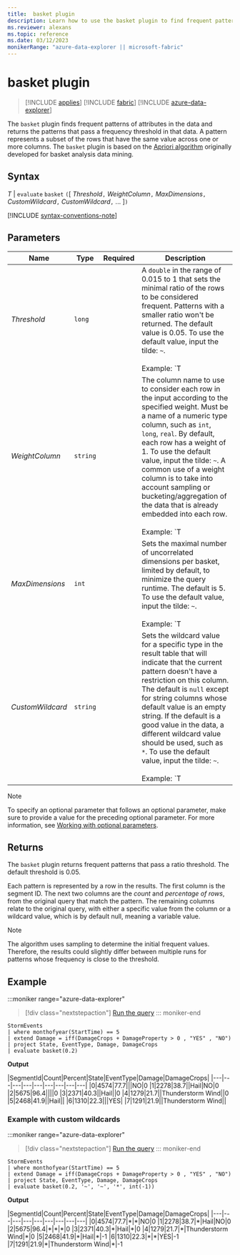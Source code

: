 ```yaml
---
title:  basket plugin
description: Learn how to use the basket plugin to find frequent patterns in data that exceed a frequency threshold. 
ms.reviewer: alexans
ms.topic: reference
ms.date: 03/12/2023
monikerRange: "azure-data-explorer || microsoft-fabric"
---
```

# basket plugin

> [!INCLUDE [applies](../includes/applies-to-version/applies.md)] [!INCLUDE [fabric](../includes/applies-to-version/fabric.md)] [!INCLUDE [azure-data-explorer](../includes/applies-to-version/azure-data-explorer.md)]

The `basket` plugin finds frequent patterns of attributes in the data and returns the patterns that pass a frequency threshold in that data. A pattern represents a subset of the rows that have the same value across one or more columns. The `basket` plugin is based on the [Apriori algorithm](https://en.wikipedia.org/wiki/Association_rule_learning#Apriori_algorithm) originally developed for basket analysis data mining.

## Syntax

*T* | `evaluate` `basket` `(`[ *Threshold*`,` *WeightColumn*`,` *MaxDimensions*`,` *CustomWildcard*`,` *CustomWildcard*`,` ... ]`)`

[!INCLUDE [syntax-conventions-note](../includes/syntax-conventions-note.md)]

## Parameters

|Name|Type|Required|Description|
|--|--|--|--|
|*Threshold*| `long` || A `double` in the range of 0.015 to 1 that sets the minimal ratio of the rows to be considered frequent. Patterns with a smaller ratio won't be returned. The default value is 0.05. To use the default value, input the tilde: `~`.<br/><br/>Example: `T | evaluate basket(0.02)`|
|*WeightColumn*| `string` ||The column name to use to consider each row in the input according to the specified weight. Must be a name of a numeric type column, such as `int`, `long`, `real`. By default, each row has a weight of 1. To use the default value, input the tilde: `~`. A common use of a weight column is to take into account sampling or bucketing/aggregation of the data that is already embedded into each row.<br/><br/>Example: `T | evaluate basket('~', sample_Count)`|
|*MaxDimensions*| `int` || Sets the maximal number of uncorrelated dimensions per basket, limited by default, to minimize the query runtime. The default is 5. To use the default value, input the tilde: `~`.<br/><br/>Example: `T | evaluate basket('~', '~', 3)`|
|*CustomWildcard*| `string` ||Sets the wildcard value for a specific type in the result table that will indicate that the current pattern doesn't have a restriction on this column. The default is `null` except for string columns whose default value is an empty string. If the default is a good value in the data, a different wildcard value should be used, such as `*`. To use the default value, input the tilde: `~`.<br/><br/>Example: `T | evaluate basket('~', '~', '~', '*', int(-1), double(-1), long(0), datetime(1900-1-1))`|

> [!NOTE]
> To specify an optional parameter that follows an optional parameter, make sure to provide a value for the preceding optional parameter. For more information, see [Working with optional parameters](syntax-conventions.md#working-with-optional-parameters).

## Returns

The `basket` plugin returns frequent patterns that pass a ratio threshold. The default threshold is 0.05.

Each pattern is represented by a row in the results. The first column is the segment ID. The next two columns are the *count* and *percentage of rows*, from the original query that match the pattern. The remaining columns relate to the original query, with either a specific value from the column or a wildcard value, which is by default null, meaning a variable value.

> [!NOTE]
> The algorithm uses sampling to determine the initial frequent values. Therefore, the results could slightly differ between multiple runs for patterns whose frequency is close to the threshold.

## Example

:::moniker range="azure-data-explorer"
> [!div class="nextstepaction"]
> <a href="https://dataexplorer.azure.com/clusters/help/databases/Samples?query=H4sIAAAAAAAAAzVOuw6CQBDs/YoJFURiiInl2SitmkBjeeqeoN4dWVaUxI/3AK1mJzuvQjzbvCMn7eyDV0VMsN5J5U1PmuNCNEtZW0qgFFZBQ28hd8FWW30lKNTGxBPZsG9azH+vQ2DE0mONDCmiY15EA+72URJiGvY3OgtCgVCKcULZN+Gc7H8cQ4faTj+eQYqTbu8kcbZYJl8ixlvuvQAAAA==" target="_blank">Run the query</a>
::: moniker-end

```kusto
StormEvents
| where monthofyear(StartTime) == 5
| extend Damage = iff(DamageCrops + DamageProperty > 0 , "YES" , "NO")
| project State, EventType, Damage, DamageCrops
| evaluate basket(0.2)
```

**Output**

|SegmentId|Count|Percent|State|EventType|Damage|DamageCrops|
|---|---|---|---|---|---|---|---|---|
|0|4574|77.7|||NO|0
|1|2278|38.7||Hail|NO|0
|2|5675|96.4||||0
|3|2371|40.3||Hail||0
|4|1279|21.7||Thunderstorm Wind||0
|5|2468|41.9||Hail||
|6|1310|22.3|||YES|
|7|1291|21.9||Thunderstorm Wind||

### Example with custom wildcards

:::moniker range="azure-data-explorer"
> [!div class="nextstepaction"]
> <a href="https://dataexplorer.azure.com/clusters/help/databases/Samples?query=H4sIAAAAAAAAAzVOMQ6CQBDsfcWEhjtFgyaW2CitmkBjeeoiqMeRY0VJjG/3AG1mdrKzM5uwsTpuqOR69MYzJ0vQpuTcZC0pKxJWltNCk0QUYek89GIqz9gorS6ECEWWiUGsralqTH6rvVNkucUKIQJ4hzjxOt7uPOliKmuudGK4AqYA/QtpW7lxOP9zH9rVNur+cFYcVX0jFuFsEcD/+H8YOyhKFtO5lF/0AFrQ1QAAAA==" target="_blank">Run the query</a>
::: moniker-end

```kusto
StormEvents
| where monthofyear(StartTime) == 5
| extend Damage = iff(DamageCrops + DamageProperty > 0 , "YES" , "NO")
| project State, EventType, Damage, DamageCrops
| evaluate basket(0.2, '~', '~', '*', int(-1))
```

**Output**

|SegmentId|Count|Percent|State|EventType|Damage|DamageCrops|
|---|---|---|---|---|---|---|---|---|
|0|4574|77.7|\*|\*|NO|0
|1|2278|38.7|\*|Hail|NO|0
|2|5675|96.4|\*|\*|\*|0
|3|2371|40.3|\*|Hail|\*|0
|4|1279|21.7|\*|Thunderstorm Wind|\*|0
|5|2468|41.9|\*|Hail|\*|-1
|6|1310|22.3|\*|\*|YES|-1
|7|1291|21.9|\*|Thunderstorm Wind|\*|-1
